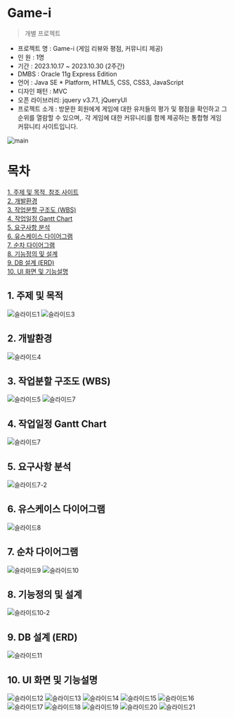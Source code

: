 Game-i
==========
>개별 프로젝트

- 프로젝트 명 : Game-i (게임 리뷰와 평점, 커뮤니티 제공) <br>
- 인 원 : 1명 <br>
- 기간 : 2023.10.17 ~ 2023.10.30 (2주간) <br>
- DMBS : Oracle 11g Express Edition <br>
- 언어 : Java SE * Platform, HTML5, CSS, CSS3, JavaScript <br>
- 디자인 패턴 : MVC <br>
- 오픈 라이브러리: jquery v3.7.1, jQueryUI <br>
- 프로젝트 소개 : 방문한 회원에게 게임에 대한 유저들의 평가 및 평점을 확인하고 그 순위를 열람할 수 있으며,.
각 게임에 대한 커뮤니티를 함께 제공하는 통합형 게임 커뮤니티 사이트입니다. <br>

![main](https://github.com/Joyfuler/webPro/assets/137759165/d6e17be7-bd35-4adf-abec-60779ac401e7)

# 목차
[1. 주제 및 목적, 참조 사이트](https://github.com/Joyfuler/game-i_1stProject#1-%EC%A3%BC%EC%A0%9C-%EB%B0%8F-%EB%AA%A9%EC%A0%81)<br>
[2. 개발환경](https://github.com/Joyfuler/game-i_1stProject#2-%EA%B0%9C%EB%B0%9C%ED%99%98%EA%B2%BD)<br>
[3. 작업분할 구조도 (WBS)](https://github.com/Joyfuler/game-i_1stProject#3-%EC%9E%91%EC%97%85%EB%B6%84%ED%95%A0-%EA%B5%AC%EC%A1%B0%EB%8F%84-wbs) <br>
[4. 작업일정 Gantt Chart](https://github.com/Joyfuler/game-i_1stProject#4-%EC%9E%91%EC%97%85%EC%9D%BC%EC%A0%95-gantt-chart) <br>
[5. 요구사항 분석 ](https://github.com/Joyfuler/game-i_1stProject#5-%EC%9A%94%EA%B5%AC%EC%82%AC%ED%95%AD-%EB%B6%84%EC%84%9D) <br>
[6. 유스케이스 다이어그램](https://github.com/Joyfuler/game-i_1stProject#6-%EC%9C%A0%EC%8A%A4%EC%BC%80%EC%9D%B4%EC%8A%A4-%EB%8B%A4%EC%9D%B4%EC%96%B4%EA%B7%B8%EB%9E%A8) <br>
[7. 순차 다이어그램](https://github.com/Joyfuler/game-i_1stProject#7-%EC%88%9C%EC%B0%A8-%EB%8B%A4%EC%9D%B4%EC%96%B4%EA%B7%B8%EB%9E%A8) <br>
[8. 기능정의 및 설계](https://github.com/Joyfuler/game-i_1stProject#8-%EA%B8%B0%EB%8A%A5%EC%A0%95%EC%9D%98-%EB%B0%8F-%EC%84%A4%EA%B3%84) <br>
[9. DB 설계 (ERD)](https://github.com/Joyfuler/game-i_1stProject#9-db-%EC%84%A4%EA%B3%84-erd) <br>
[10. UI 화면 및 기능설명 ](https://github.com/Joyfuler/game-i_1stProject#10-ui-%ED%99%94%EB%A9%B4-%EB%B0%8F-%EA%B8%B0%EB%8A%A5%EC%84%A4%EB%AA%85)<br>


## 1. 주제 및 목적
![슬라이드1](https://github.com/Joyfuler/webPro/assets/137759165/ea1af26e-d645-4878-b79c-d1587b49c105)
![슬라이드3](https://github.com/Joyfuler/webPro/assets/137759165/004c8649-b335-497d-8b9f-d509c85209fc)


## 2. 개발환경
![슬라이드4](https://github.com/Joyfuler/webPro/assets/137759165/15bdafc3-2d02-49a8-9a65-1dd10aeabcc6)


## 3. 작업분할 구조도 (WBS)
![슬라이드5](https://github.com/Joyfuler/webPro/assets/137759165/56bd86ac-ba3d-4315-9e5c-b192f7e8004f)
![슬라이드7](https://github.com/Joyfuler/game-i_1stProject/assets/137759165/ca8ae1c7-02be-41a9-b0c3-3de22d9f8102)


## 4. 작업일정 Gantt Chart
![슬라이드7](https://github.com/Joyfuler/webPro/assets/137759165/c6eb8c14-d19e-42bf-9338-7832cd83f687)


## 5. 요구사항 분석
![슬라이드7-2](https://github.com/Joyfuler/webPro/assets/137759165/e506da5d-848b-4731-b846-ed2c45032c26)


## 6. 유스케이스 다이어그램
![슬라이드8](https://github.com/Joyfuler/webPro/assets/137759165/8b1d43e1-b852-4d7c-8001-7215ef55d4b1)


## 7. 순차 다이어그램
![슬라이드9](https://github.com/Joyfuler/webPro/assets/137759165/d5092614-a8ec-44b4-8047-d13d1c16acb7)
![슬라이드10](https://github.com/Joyfuler/webPro/assets/137759165/4fa954b8-9ebf-4bb9-9b71-724ebe433a6b)


## 8. 기능정의 및 설계
![슬라이드10-2](https://github.com/Joyfuler/webPro/assets/137759165/179f124f-0fef-4cdb-ab9f-e787ac62b3d0)


## 9. DB 설계 (ERD)
![슬라이드11](https://github.com/Joyfuler/webPro/assets/137759165/4efd42a9-9449-41a8-adf1-8152eab04b23)


## 10. UI 화면 및 기능설명
![슬라이드12](https://github.com/Joyfuler/webPro/assets/137759165/3fdb01b3-8819-43b7-ac41-f936afbb9033)
![슬라이드13](https://github.com/Joyfuler/webPro/assets/137759165/acc22ed0-8205-4919-9c38-05084c2d08ac)
![슬라이드14](https://github.com/Joyfuler/webPro/assets/137759165/1a05d2a2-3700-42dd-8d98-90c2a0dde378)
![슬라이드15](https://github.com/Joyfuler/webPro/assets/137759165/300605cb-3aa4-4cbc-964d-ce1aa952c0ad)
![슬라이드16](https://github.com/Joyfuler/webPro/assets/137759165/12e0a526-9cf8-4e29-ab26-183d95d074c2)
![슬라이드17](https://github.com/Joyfuler/webPro/assets/137759165/12861b36-d276-4b57-b5db-9df877490291)
![슬라이드18](https://github.com/Joyfuler/webPro/assets/137759165/da796421-9bf3-461c-87de-25794d10b7b8)
![슬라이드19](https://github.com/Joyfuler/webPro/assets/137759165/a5c3dc94-660c-4478-857a-ff894b6fbace)
![슬라이드20](https://github.com/Joyfuler/webPro/assets/137759165/93245fc4-ea2c-4d4b-b209-89b1bccd73ac)
![슬라이드21](https://github.com/Joyfuler/webPro/assets/137759165/f6c40cfa-a29a-4390-a5a0-f8d7e5005e34)
